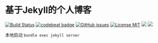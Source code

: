 # 基于Jekyll的个人博客


[![Build Status](https://travis-ci.com/libovin/libovin.github.io.svg?branch=master)](https://travis-ci.com/libovin/libovin.github.io)
[![codebeat badge](https://codebeat.co/badges/39d8189e-4378-4b52-abe5-bd8c64469031)](https://codebeat.co/projects/github-com-libovin-libovin-github-io-master)
[![GitHub issues](https://img.shields.io/github/issues/libovin/libovin.github.io.svg?style=flat)](https://github.com/libovin/libovin.github.io/issues)
[![License MIT](https://img.shields.io/badge/license-MIT-blue.svg?style=flat)](https://github.com/libovin/libovin.github.io/blob/master/LICENSE)
[![](https://img.shields.io/github/stars/libovin/libovin.github.io.svg?style=social&label=Star)](https://github.com/libovin/libovin.github.io)
[![](https://img.shields.io/github/forks/libovin/libovin.github.io.svg?style=social&label=Fork)](https://github.com/libovin/libovin.github.io)

本地启动 `bundle exec jekyll server`
